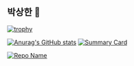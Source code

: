 ## 박상한 👋
 [![trophy](https://github-profile-trophy.vercel.app/?username=parksanghan)](https://github.com/ryo-ma/github-profile-trophy)
 
 [![Anurag's GitHub stats](https://github-readme-stats.vercel.app/api?username=parksanghan)](https://github.com/anuraghazra/github-readme-stats)
 [![Summary Card](https://github-profile-summary-cards.vercel.app/api/cards/profile-details?username=parksanghan)](https://github.com/vn7n24fzkq/github-profile-summary-cards)

 

  [![Repo Name](https://github-readme-stats.vercel.app/api/pin/?username=parksanghan&repo=Csharp.NET)](https://github.com/parksanghan/Csharp.NET)
